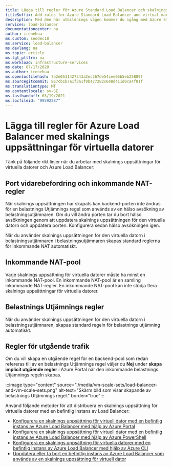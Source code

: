 ```yaml
---
title: Lägga till regler för Azure Standard Load Balancer och skalnings uppsättningar för virtuella datorer
titleSuffix: Add rules for Azure Standard Load Balancer and virtual machine scale sets
description: Med den här utbildnings vägen kommer du igång med Azure Standard Load Balancer och skalnings uppsättningar för virtuella datorer.
services: load-balancer
documentationcenter: na
author: irenehua
ms.custom: seodec18
ms.service: load-balancer
ms.devlang: na
ms.topic: article
ms.tgt_pltfrm: na
ms.workload: infrastructure-services
ms.date: 07/17/2020
ms.author: irenehua
ms.openlocfilehash: 7a2e0531427343a2ec267de54cee05b5eb25889f
ms.sourcegitcommit: 867cb1b7a1f3a1f0b427282c648d411d0ca4f81f
ms.translationtype: MT
ms.contentlocale: sv-SE
ms.lasthandoff: 03/19/2021
ms.locfileid: "99592287"
---
```

# <a name="add-rules-for-azure-load-balancer-with-virtual-machine-scale-sets"></a>Lägga till regler för Azure Load Balancer med skalnings uppsättningar för virtuella datorer

Tänk på följande rikt linjer när du arbetar med skalnings uppsättningar för virtuella datorer och Azure Load Balancer:

## <a name="port-forwarding-and-inbound-nat-rules"></a>Port vidarebefordring och inkommande NAT-regler

När skalnings uppsättningen har skapats kan backend-porten inte ändras för en belastnings Utjämnings regel som används av en hälso avsökning av belastningsutjämnaren. Om du vill ändra porten tar du bort hälso avsökningen genom att uppdatera skalnings uppsättningen för den virtuella datorn och uppdatera porten. Konfigurera sedan hälso avsökningen igen.

När du använder skalnings uppsättningen för den virtuella datorn i belastningsutjämnaren i belastningsutjämnaren skapas standard reglerna för inkommande NAT automatiskt.
  
## <a name="inbound-nat-pool"></a>Inkommande NAT-pool

Varje skalnings uppsättning för virtuella datorer måste ha minst en inkommande NAT-pool. En inkommande NAT-pool är en samling inkommande NAT-regler. En inkommande NAT-pool kan inte stödja flera skalnings uppsättningar för virtuella datorer.

## <a name="load-balancing-rules"></a>Belastnings Utjämnings regler

När du använder skalnings uppsättningen för den virtuella datorn i belastningsutjämnaren, skapas standard regeln för belastnings utjämning automatiskt.
  
## <a name="outbound-rules"></a>Regler för utgående trafik

Om du vill skapa en utgående regel för en backend-pool som redan refereras till av en belastnings Utjämnings regel väljer du **Nej** under **skapa implicit utgående regler** i Azure Portal när den inkommande belastnings Utjämnings regeln skapas.

  :::image type="content" source="./media/vm-scale-sets/load-balancer-and-vm-scale-sets.png" alt-text="Skärm bild som visar skapande av belastnings Utjämnings regel." border="true":::

Använd följande metoder för att distribuera en skalnings uppsättning för virtuella datorer med en befintlig instans av Load Balancer:

* [Konfigurera en skalnings uppsättning för virtuell dator med en befintlig instans av Azure Load Balancer med hjälp av Azure Portal](./configure-vm-scale-set-portal.md)
* [Konfigurera en skalnings uppsättning för virtuell dator med en befintlig instans av Azure Load Balancer med hjälp av Azure PowerShell](./configure-vm-scale-set-powershell.md)
* [Konfigurera en skalnings uppsättning för virtuella datorer med en befintlig instans av Azure Load Balancer med hjälp av Azure CLI](./configure-vm-scale-set-cli.md)
* [Uppdatera eller ta bort en befintlig instans av Azure Load Balancer som används av en skalnings uppsättning för virtuell dator](./update-load-balancer-with-vm-scale-set.md)
